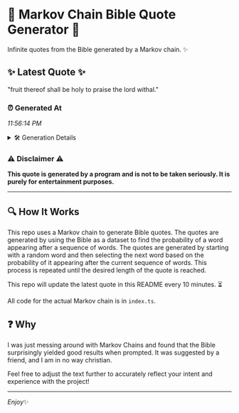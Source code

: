 # 📖 Markov Chain Bible Quote Generator 📖

Infinite quotes from the Bible generated by a Markov chain. ✨

## ✨ Latest Quote ✨
"fruit thereof shall be holy to praise the lord withal."

### ⏰ Generated At
*11:56:14 PM*

<details>
    <summary>🛠️ Generation Details</summary>
    <p>
        <strong>🌱 Seed:</strong> fruit<br>
        <strong>🔄 Iterations:</strong> 9<br>
        <strong>📜 Context History:</strong><br>[ fruit ]: thereof<br>[ fruit, thereof ]: shall<br>[ fruit, thereof, shall ]: be<br>[ fruit, thereof, shall, be ]: holy<br>[ fruit, thereof, shall, be, holy ]: to<br>[ fruit, thereof, shall, be, holy, to ]: praise<br>[ thereof, shall, be, holy, to, praise ]: the<br>[ shall, be, holy, to, praise, the ]: lord<br>[ be, holy, to, praise, the, lord ]: withal.<br>
    </p>
</details>

### ⚠️ Disclaimer ⚠️
**This quote is generated by a program and is not to be taken seriously. It is purely for entertainment purposes.**

---

## 🔍 How It Works

This repo uses a Markov chain to generate Bible quotes. The quotes are generated by using the Bible as a dataset to find the probability of a word appearing after a sequence of words. The quotes are generated by starting with a random word and then selecting the next word based on the probability of it appearing after the current sequence of words. This process is repeated until the desired length of the quote is reached.

This repo will update the latest quote in this README every 10 minutes. ⏳

All code for the actual Markov chain is in `index.ts`.

## ❓ Why

I was just messing around with Markov Chains and found that the Bible surprisingly yielded good results when prompted. 
It was suggested by a friend, and I am in no way christian.

Feel free to adjust the text further to accurately reflect your intent and experience with the project!

---

*Enjoy*✨
